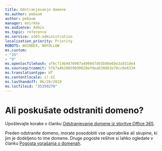 ```yaml
---
title: Odstranjevanje domene
ms.author: pebaum
author: pebaum
manager: mnirkhe
ms.audience: Admin
ms.topic: reference
ms.service: o365-administration
localization_priority: Priority
ROBOTS: NOINDEX, NOFOLLOW
ms.custom:
- "25"
- "9"
ms.openlocfilehash: af8c714b9476907a409047d93b98e6be3a551de4
ms.sourcegitcommit: 5fb7a4b28859690020efdea630d03e70cc0e6334
ms.translationtype: HT
ms.contentlocale: sl-SI
ms.lasthandoff: 06/28/2019
ms.locfileid: "35359270"
---
```

# <a name="trying-to-remove-your-domain"></a>Ali poskušate odstraniti domeno?

Upoštevajte korake v članku [Odstranjevanje domene iz storitve Office 365](https://support.office.com/article/Remove-a-domain-from-Office-365-f09696b2-8c29-4588-a08b-b333da19810c.aspx).
  
Preden odstranite domeno, morate posodobiti vse uporabnike ali skupine, ki jim je dodeljeno to ime domene. Druge pogoste rešitve si lahko ogledate v članku [Pogosta vprašanja o domenah](https://support.office.com/article/Domains-FAQ-1272bad0-4bd4-4796-8005-67d6fb3afc5a.aspx).
  